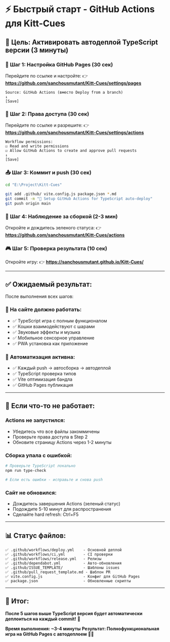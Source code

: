 # ⚡ Быстрый старт - GitHub Actions для Kitt-Cues

## 🎯 Цель: Активировать автодеплой TypeScript версии (3 минуты)

### 🚀 **Шаг 1: Настройка GitHub Pages (30 сек)**
Перейдите по ссылке и настройте:
👉 **https://github.com/sanchousmutant/Kitt-Cues/settings/pages**

```
Source: GitHub Actions (вместо Deploy from a branch)
↓
[Save]
```

### 🔐 **Шаг 2: Права доступа (30 сек)** 
Перейдите по ссылке и разрешите:
👉 **https://github.com/sanchousmutant/Kitt-Cues/settings/actions**

```
Workflow permissions:
☑️ Read and write permissions  
☑️ Allow GitHub Actions to create and approve pull requests
↓
[Save]
```

### 📤 **Шаг 3: Коммит и push (30 сек)**
```bash
cd "E:\Project\Kitt-Cues"

git add .github/ vite.config.js package.json *.md
git commit -m "🚀 Setup GitHub Actions for TypeScript auto-deploy"  
git push origin main
```

### 👀 **Шаг 4: Наблюдение за сборкой (2-3 мин)**
Откройте и дождитесь зеленого статуса:
👉 **https://github.com/sanchousmutant/Kitt-Cues/actions**

### 🎮 **Шаг 5: Проверка результата (10 сек)**
Откройте игру:
👉 **https://sanchousmutant.github.io/Kitt-Cues/**

---

## ✅ **Ожидаемый результат:**

После выполнения всех шагов:

### 🎱 **На сайте должно работать:**
- ✅ TypeScript игра с полным функционалом
- ✅ Кошки взаимодействуют с шарами  
- ✅ Звуковые эффекты и музыка
- ✅ Мобильное сенсорное управление
- ✅ PWA установка как приложение

### 🔄 **Автоматизация активна:**
- ✅ Каждый push → автосборка → автодеплой
- ✅ TypeScript проверка типов
- ✅ Vite оптимизация бандла  
- ✅ GitHub Pages публикация

---

## 🚨 **Если что-то не работает:**

### **Actions не запустился:**
- Убедитесь что все файлы закоммичены
- Проверьте права доступа в Step 2
- Обновите страницу Actions через 1-2 минуты

### **Сборка упала с ошибкой:**
```bash
# Проверьте TypeScript локально
npm run type-check

# Если есть ошибки - исправьте и снова push
```

### **Сайт не обновился:**
- Дождитесь завершения Actions (зеленый статус)
- Подождите 5-10 минут для распространения
- Сделайте hard refresh: Ctrl+F5

---

## 📊 **Статус файлов:**

```
✅ .github/workflows/deploy.yml    - Основной деплой
✅ .github/workflows/ci.yml        - CI проверки  
✅ .github/workflows/release.yml   - Релизы
✅ .github/dependabot.yml          - Авто-обновления
✅ .github/ISSUE_TEMPLATE/         - Шаблоны issues
✅ .github/pull_request_template.md - Шаблон PR
✅ vite.config.js                  - Конфиг для GitHub Pages  
✅ package.json                    - Обновленные скрипты
```

---

## 🎯 **Итог:**

**После 5 шагов выше TypeScript версия будет автоматически деплоиться на каждый commit!** 🚀

**Время выполнения: ~3-4 минуты**
**Результат: Полнофункциональная игра на GitHub Pages с автодеплоем** 🎱🐱
